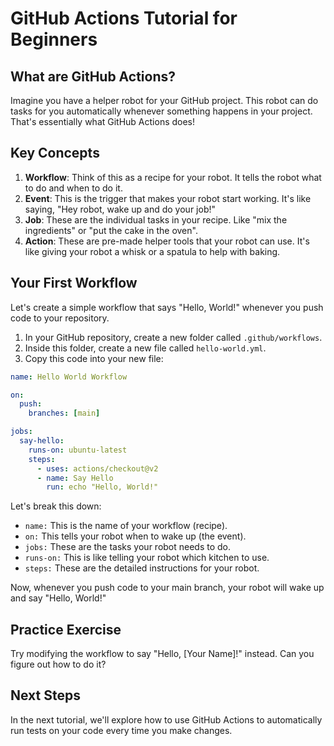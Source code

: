 # GitHub Actions Tutorial for Beginners

## What are GitHub Actions?

Imagine you have a helper robot for your GitHub project. This robot can do tasks for you automatically whenever something happens in your project. That's essentially what GitHub Actions does!

## Key Concepts

1. **Workflow**: Think of this as a recipe for your robot. It tells the robot what to do and when to do it.
2. **Event**: This is the trigger that makes your robot start working. It's like saying, "Hey robot, wake up and do your job!"
3. **Job**: These are the individual tasks in your recipe. Like "mix the ingredients" or "put the cake in the oven".
4. **Action**: These are pre-made helper tools that your robot can use. It's like giving your robot a whisk or a spatula to help with baking.

## Your First Workflow

Let's create a simple workflow that says "Hello, World!" whenever you push code to your repository.

1. In your GitHub repository, create a new folder called `.github/workflows`.
2. Inside this folder, create a new file called `hello-world.yml`.
3. Copy this code into your new file:

```yaml
name: Hello World Workflow

on:
  push:
    branches: [main]

jobs:
  say-hello:
    runs-on: ubuntu-latest
    steps:
      - uses: actions/checkout@v2
      - name: Say Hello
        run: echo "Hello, World!"
```

Let's break this down:

- `name:` This is the name of your workflow (recipe).
- `on:` This tells your robot when to wake up (the event).
- `jobs:` These are the tasks your robot needs to do.
- `runs-on:` This is like telling your robot which kitchen to use.
- `steps:` These are the detailed instructions for your robot.

Now, whenever you push code to your main branch, your robot will wake up and say "Hello, World!"

## Practice Exercise

Try modifying the workflow to say "Hello, [Your Name]!" instead. Can you figure out how to do it?

## Next Steps

In the next tutorial, we'll explore how to use GitHub Actions to automatically run tests on your code every time you make changes.
